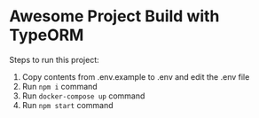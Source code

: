 # Awesome Project Build with TypeORM

Steps to run this project:

1. Copy contents from .env.example to .env and edit the .env file
2. Run `npm i` command
3. Run `docker-compose up` command
4. Run `npm start` command
